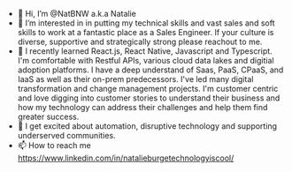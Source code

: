 - 👋 Hi, I’m @NatBNW a.k.a Natalie
- 👀 I’m interested in in putting my technical skills and vast sales and soft skills to work at a fantastic place as a Sales Engineer.  If your culture is diverse, supportive and strategically strong please reachout to me.
- 🌱 I recently learned React.js, React Native, Javascript and Typescript.  I'm comfortable with Restful APIs, various cloud data lakes and digitial adoption platforms. I have a deep understand of Saas, PaaS, CPaaS, and IaaS as well as their on-prem predecessors. I've led many digital transformation and change management projects. I'm customer centric and love digging into customer stories to understand their business and how my technology can address their challenges and help them find greater success.  
- 💞️ I get excited about automation, disruptive technology and supporting underserved communities. 
- 📫 How to reach me https://www.linkedin.com/in/natalieburgetechnologyiscool/

<!---
NatBNW/NatBNW is a ✨ special ✨ repository because its `README.md` (this file) appears on your GitHub profile.
You can click the Preview link to take a look at your changes.
--->
